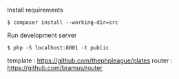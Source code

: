 Install requirements
````
$ composer install --working-dir=src
````

Run development server
````
$ php -S localhost:8001 -t public
````

template : https://github.com/thephpleague/plates
router : https://github.com/bramus/router